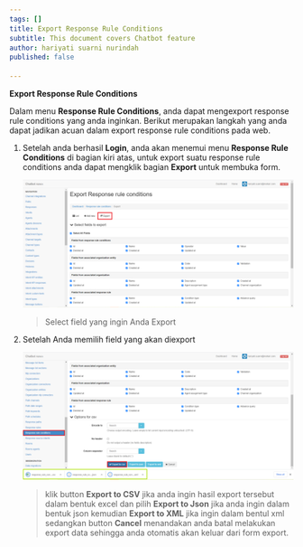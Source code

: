 ```yaml
---
tags: []
title: Export Response Rule Conditions
subtitle: This document covers Chatbot feature
author: hariyati suarni nurindah
published: false

---
```

**Export Response Rule Conditions**

Dalam menu **Response Rule Conditions**, anda dapat mengexport response rule conditions yang anda inginkan. Berikut merupakan langkah yang anda dapat jadikan acuan dalam export response rule conditions pada web.

1. Setelah anda berhasil **Login**, anda akan menemui menu **Response Rule Conditions** di bagian kiri atas, untuk export suatu response rule conditions anda dapat mengklik bagian **Export** untuk membuka form.

   ![](/uploads/rule-conditions8.PNG)

   > Select field yang ingin Anda Export
2. Setelah Anda memilih field yang akan diexport

   ![](/uploads/rule-conditions9.PNG)

   > klik button **Export to CSV** jika anda ingin hasil export tersebut dalam bentuk excel dan pilih **Export to Json** jika anda ingin dalam bentuk json kemudian **Export to XML** jika ingin dalam bentul xml sedangkan button **Cancel** menandakan anda batal melakukan export data sehingga anda otomatis akan keluar dari form export.
